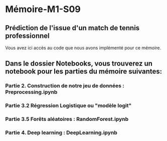 # Mémoire-M1-S09
## Prédiction de l'issue d'un match de tennis professionnel

Vous avez ici accès au code que nous avons implémenté pour ce mémoire.

## Dans le dossier Notebooks, vous trouverez un notebook pour les parties du mémoire suivantes:

### Partie 2. Construction de notre jeu de données : Preprocessing.ipynb

### Partie 3.2 Régression Logistique ou "modèle logit"

### Partie 3.5 Forêts aléatoires : RandomForest.ipynb 

### Partie 4. Deep learning : DeepLearning.ipynb 

